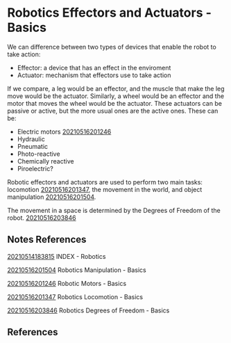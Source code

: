 ---
---
# Robotics Effectors and Actuators - Basics

We can difference between two types of devices that enable the robot to
take action:

-   Effector: a device that has an effect in the enviroment
-   Actuator: mechanism that effectors use to take action

If we compare, a leg would be an effector, and the muscle that make the
leg move would be the actuator. Similarly, a wheel would be an effector
and the motor that moves the wheel would be the actuator. These
actuators can be passive or active, but the more usual ones are the
active ones. These can be:

-   Electric motors [20210516201246](/notes/20210516201246)
-   Hydraulic
-   Pneumatic
-   Photo-reactive
-   Chemically reactive
-   Piroelectric?

Robotic effectors and actuators are used to perform two main tasks:
locomotion [20210516201347](/notes/20210516201347), the movement in the world, and object
manipulation [20210516201504](/notes/20210516201504).

The movement in a space is determined by the Degrees of Freedom of the
robot. [20210516203846](/notes/20210516203846)

## Notes References

[20210514183815](/notes/20210514183815) INDEX - Robotics

[20210516201504](/notes/20210516201504) Robotics Manipulation - Basics

[20210516201246](/notes/20210516201246) Robotic Motors - Basics

[20210516201347](/notes/20210516201347) Robotics Locomotion - Basics

[20210516203846](/notes/20210516203846) Robotics Degrees of Freedom - Basics

## References
